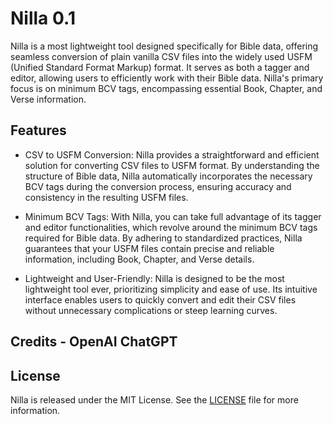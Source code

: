 
# Nilla 0.1

Nilla is a most lightweight tool  designed specifically for Bible data, offering seamless conversion of plain vanilla CSV files into the widely used USFM (Unified Standard Format Markup) format. It serves as both a tagger and editor, allowing users to efficiently work with their Bible data. Nilla's primary focus is on minimum BCV tags, encompassing essential Book, Chapter, and Verse information.

## Features

- CSV to USFM Conversion: Nilla provides a straightforward and efficient solution for converting CSV files to USFM format. By understanding the structure of Bible data, Nilla automatically incorporates the necessary BCV tags during the conversion process, ensuring accuracy and consistency in the resulting USFM files.

- Minimum BCV Tags: With Nilla, you can take full advantage of its tagger and editor functionalities, which revolve around the minimum BCV tags required for Bible data. By adhering to standardized practices, Nilla guarantees that your USFM files contain precise and reliable information, including Book, Chapter, and Verse details.

- Lightweight and User-Friendly: Nilla is designed to be the most lightweight tool ever, prioritizing simplicity and ease of use. Its intuitive interface enables users to quickly convert and edit their CSV files without unnecessary complications or steep learning curves.

## Credits - OpenAI ChatGPT

## License

Nilla is released under the MIT License. See the [LICENSE](LICENSE) file for more information.
